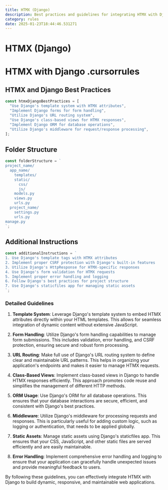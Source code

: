 ```yaml
---
title: HTMX (Django)
description: Best practices and guidelines for integrating HTMX with Django to build dynamic web applications efficiently.
category: rules
date: 2025-01-23T18:44:46.531271
---
```



# HTMX (Django)

# HTMX with Django .cursorrules

## HTMX and Django Best Practices

```javascript
const htmxDjangoBestPractices = [
  "Use Django's template system with HTMX attributes",
  "Implement Django forms for form handling",
  "Utilize Django's URL routing system",
  "Use Django's class-based views for HTMX responses",
  "Implement Django ORM for database operations",
  "Utilize Django's middleware for request/response processing",
];
```

## Folder Structure

```javascript
const folderStructure = `
project_name/
  app_name/
    templates/
    static/
      css/
      js/
    models.py
    views.py
    urls.py
  project_name/
    settings.py
    urls.py
manage.py
`;
```

## Additional Instructions

```javascript
const additionalInstructions = `
1. Use Django's template tags with HTMX attributes
2. Implement proper CSRF protection with Django's built-in features
3. Utilize Django's HttpResponse for HTMX-specific responses
4. Use Django's form validation for HTMX requests
5. Implement proper error handling and logging
6. Follow Django's best practices for project structure
7. Use Django's staticfiles app for managing static assets
`;
```

### Detailed Guidelines

1. **Template System**: Leverage Django's template system to embed HTMX attributes directly within your HTML templates. This allows for seamless integration of dynamic content without extensive JavaScript.

2. **Form Handling**: Utilize Django's form handling capabilities to manage form submissions. This includes validation, error handling, and CSRF protection, ensuring secure and robust form processing.

3. **URL Routing**: Make full use of Django's URL routing system to define clear and maintainable URL patterns. This helps in organizing your application's endpoints and makes it easier to manage HTMX requests.

4. **Class-Based Views**: Implement class-based views in Django to handle HTMX responses efficiently. This approach promotes code reuse and simplifies the management of different HTTP methods.

5. **ORM Usage**: Use Django's ORM for all database operations. This ensures that your database interactions are secure, efficient, and consistent with Django's best practices.

6. **Middleware**: Utilize Django's middleware for processing requests and responses. This is particularly useful for adding custom logic, such as logging or authentication, that needs to be applied globally.

7. **Static Assets**: Manage static assets using Django's staticfiles app. This ensures that your CSS, JavaScript, and other static files are served efficiently and are easily maintainable.

8. **Error Handling**: Implement comprehensive error handling and logging to ensure that your application can gracefully handle unexpected issues and provide meaningful feedback to users.

By following these guidelines, you can effectively integrate HTMX with Django to build dynamic, responsive, and maintainable web applications.
